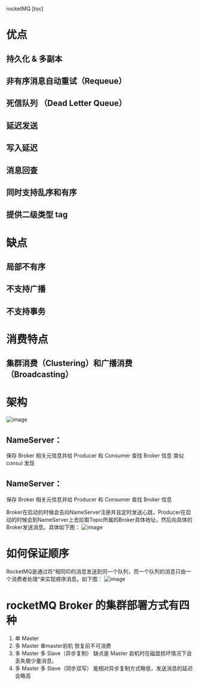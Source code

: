 rocketMQ
[toc]
# 优点
##  持久化 & 多副本
## 非有序消息自动重试（Requeue）
## 死信队列 （Dead Letter Queue）
## 延迟发送
## 写入延迟
## 消息回查
## 同时支持乱序和有序
## 提供二级类型 tag

# 缺点
## 局部不有序
## 不支持广播
## 不支持事务
# 消费特点
## 集群消费（Clustering）和广播消费（Broadcasting）
# 架构
![image](https://youzhixueyuan.com/blog/wp-content/uploads/2019/07/20190731222946_55220.jpg)
## NameServer：
保存 Broker 相关元信息并给 Producer 和 Consumer 查找 Broker 信息  类似 consul 发现
## NameServer：
保存 Broker 相关元信息并给 Producer 和 Consumer 查找 Broker 信息

Broker在启动的时候会去向NameServer注册并且定时发送心跳，Producer在启动的时候会到NameServer上去拉取Topic所属的Broker具体地址，然后向具体的Broker发送消息。具体如下图：
![image](https://youzhixueyuan.com/blog/wp-content/uploads/2019/07/20190731223001_96952.jpg)

# 如何保证顺序
RocketMQ是通过将“相同ID的消息发送到同一个队列，而一个队列的消息只由一个消费者处理“来实现顺序消息。如下图：
![image](https://youzhixueyuan.com/blog/wp-content/uploads/2019/07/20190731223033_30250.jpg)
# rocketMQ  Broker 的集群部署方式有四种
1. 单 Master
1. 多 Master
 单master宕机 恢复前不可消费
1. 多 Master 多 Slave（异步复制）
 缺点是 Master 宕机时在磁盘损坏情况下会丢失极少量消息。
1. 多 Master 多 Slave（同步双写）
 能相对异步复制方式略低，发送消息的延迟会略高